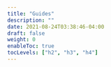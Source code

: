 ```yaml
---
title: "Guides"
description: ""
date: 2021-08-24T03:38:46-04:00
draft: false
weight: 0
enableToc: true
tocLevels: ["h2", "h3", "h4"]
---
```

